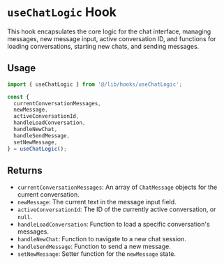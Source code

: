 # `useChatLogic` Hook

This hook encapsulates the core logic for the chat interface, managing messages, new message input, active conversation ID, and functions for loading conversations, starting new chats, and sending messages.

## Usage

```typescript
import { useChatLogic } from '@/lib/hooks/useChatLogic';

const {
  currentConversationMessages,
  newMessage,
  activeConversationId,
  handleLoadConversation,
  handleNewChat,
  handleSendMessage,
  setNewMessage,
} = useChatLogic();
```

## Returns

*   `currentConversationMessages`: An array of `ChatMessage` objects for the current conversation.
*   `newMessage`: The current text in the message input field.
*   `activeConversationId`: The ID of the currently active conversation, or `null`.
*   `handleLoadConversation`: Function to load a specific conversation's messages.
*   `handleNewChat`: Function to navigate to a new chat session.
*   `handleSendMessage`: Function to send a new message.
*   `setNewMessage`: Setter function for the `newMessage` state.
